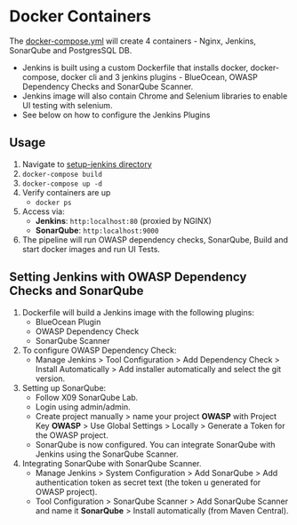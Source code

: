 # Docker Containers
The [docker-compose.yml](docker-compose.yml) will create 4 containers - Nginx, Jenkins, SonarQube and PostgresSQL DB.
* Jenkins is built using a custom Dockerfile that installs docker, docker-compose, docker cli and 3 jenkins plugins - BlueOcean, OWASP Dependency Checks and SonarQube Scanner.
* Jenkins image will also contain Chrome and Selenium libraries to enable UI testing with selenium. 
* See below on  how to configure the Jenkins Plugins

## Usage
1. Navigate to [setup-jenkins directory](setup-jenkins\README.md)
2. ``docker-compose build``
3. ``docker-compose up -d``
4. Verify containers are up
    * ``docker ps``
5. Access via:
    * **Jenkins**: ``http:localhost:80`` (proxied by NGINX)
    * **SonarQube**: ``http:localhost:9000``
6. The pipeline will run OWASP dependency checks, SonarQube, Build and start docker images and run UI Tests.

## Setting Jenkins with OWASP Dependency Checks and SonarQube
1. Dockerfile will build a Jenkins image with the following plugins:
    * BlueOcean Plugin
    * OWASP Dependency Check
    * SonarQube Scanner
2. To configure OWASP Dependency Check:
    *  Manage Jenkins > Tool Configuration > Add Dependency Check > Install Automatically > Add installer automatically and select the git version.
3. Setting up SonarQube:
    * Follow X09 SonarQube Lab.
    * Login using admin/admin.
    * Create project manually > name your project **OWASP** with Project Key **OWASP** > Use Global Settings > Locally > Generate a Token for the OWASP project.
    * SonarQube is now configured. You can integrate SonarQube with Jenkins using the SonarQube Scanner.
4. Integrating SonarQube with SonarQube Scanner.
    * Manage Jenkins > System Configuration > Add SonarQube > Add authentication token as secret text (the token u generated for OWASP project). 
    * Tool Configuration > SonarQube Scanner > Add SonarQube Scanner and name it **SonarQube** > Install automatically (from Maven Central).